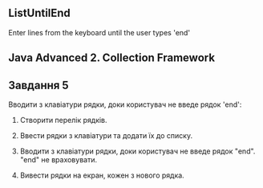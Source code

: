## ListUntilEnd
Enter lines from the keyboard until the user types 'end'
## Java Advanced  2. Collection Framework

## Завдання 5
Вводити з клавіатури рядки, доки користувач не введе рядок 'end':

1. Створити перелік рядків.

2. Ввести рядки з клавіатури та додати їх до списку.

3. Вводити з клавіатури рядки, доки користувач не введе рядок "end". "end" не враховувати.

4. Вивести рядки на екран, кожен з нового рядка.
